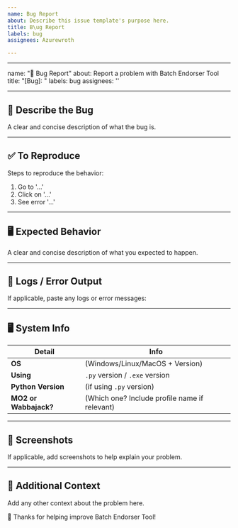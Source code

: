 ```yaml
---
name: Bug Report
about: Describe this issue template's purpose here.
title: B\ug Report
labels: bug
assignees: Azurewroth

---
```


---
name: "🐞 Bug Report"
about: Report a problem with Batch Endorser Tool
title: "[Bug]: "
labels: bug
assignees: ''

---

## 🐛 Describe the Bug
A clear and concise description of what the bug is.

---

## ✅ To Reproduce
Steps to reproduce the behavior:

1. Go to '...'
2. Click on '...'
3. See error '...'

---

## 🖥️ Expected Behavior
A clear and concise description of what you expected to happen.

---

## 📄 Logs / Error Output
If applicable, paste any logs or error messages:

---

## 🖥️ System Info

| Detail                | Info                                   |
|-----------------------|----------------------------------------|
| **OS**                | (Windows/Linux/MacOS + Version)       |
| **Using**             | `.py` version / `.exe` version        |
| **Python Version**    | (if using `.py` version)              |
| **MO2 or Wabbajack?** | (Which one? Include profile name if relevant) |

---

## 📸 Screenshots
If applicable, add screenshots to help explain your problem.

---

## 📌 Additional Context
Add any other context about the problem here.

🙌 Thanks for helping improve Batch Endorser Tool!
